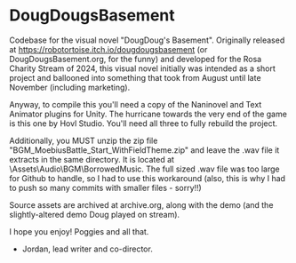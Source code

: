 # DougDougsBasement
Codebase for the visual novel "DougDoug's Basement". Originally released at https://robotortoise.itch.io/dougdougsbasement (or DougDougsBasement.org, for the funny) and developed for the Rosa Charity Stream of 2024, this visual novel initially was intended as a short project and ballooned into something that took from August until late November (including marketing).

Anyway, to compile this you'll need a copy of the Naninovel and Text Animator plugins for Unity. The hurricane towards the very end of the game is this one by Hovl Studio. You'll need all three to fully rebuild the project.

Additionally, you MUST unzip the zip file "BGM_MoebiusBattle_Start_WithFieldTheme.zip" and leave the .wav file it extracts in the same directory. It is located at \Assets\Audio\BGM\BorrowedMusic. The full sized .wav file was too large for Github to handle, so I had to use this workaround (also, this is why I had to push so many commits with smaller files - sorry!!)


Source assets are archived at archive.org, along with the demo (and the slightly-altered demo Doug played on stream).

I hope you enjoy! Poggies and all that.

- Jordan, lead writer and co-director.
